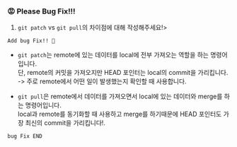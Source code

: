 ### 😡 Please Bug Fix!!!

1. ```git patch``` vs ```git pull```의 차이점에 대해 작성해주세요!>

```Add bug Fix!! 🚀```
- ```git patch```는 remote에 있는 데이터를 local에 전부 가져오는 역할을 하는 명령어입니다. <br>
  단, remote의 커밋을 가져오지만 HEAD 포인터는 local의 commit을 가리킵니다.  <br>
  -> 주로 remote에서 어떤 일이 발생했는지 확인할 때 사용합니다. <br>

- ```git pull```은 remote에서 데이터를 가져오면서 local에 있는 데이터와 merge를 하는 명령어입니다.<br>
  local과 remote를 동기화할 때 사용하고 merge를 하기때문에 HEAD 포인터도 가장 최신의 commit을 가리킵니다!. <br>

```bug Fix END```